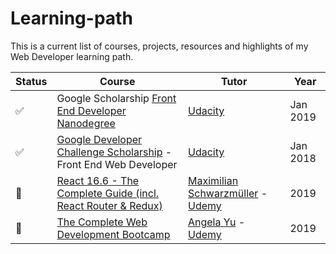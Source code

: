 # Learning-path
This is a current list of courses, projects, resources and highlights of my Web Developer learning path.

| Status | Course | Tutor | Year | 
| ------ | ------ |------ |------ |
| ✅ |Google Scholarship [Front End Developer Nanodegree](https://eu.udacity.com/course/front-end-web-developer-nanodegree--nd001) | [Udacity](https://eu.udacity.com/) | Jan 2019 |
| ✅ |[Google Developer Challenge Scholarship](https://www.udacity.com/google-scholarships) - Front End Web Developer| [Udacity](https://eu.udacity.com/) | Jan 2018 |
| 🔄 |[React 16.6 - The Complete Guide (incl. React Router & Redux)](https://www.udemy.com/react-the-complete-guide-incl-redux/) | [Maximilian Schwarzmüller](https://twitter.com/maxedapps) - [Udemy](https://www.udemy.com/) | 2019 |
| 🔄 |[The Complete Web Development Bootcamp](https://www.udemy.com/the-complete-web-development-bootcamp/) |[Angela Yu](https://twitter.com/yu_angela) - [Udemy](https://www.udemy.com/) | 2019 |
